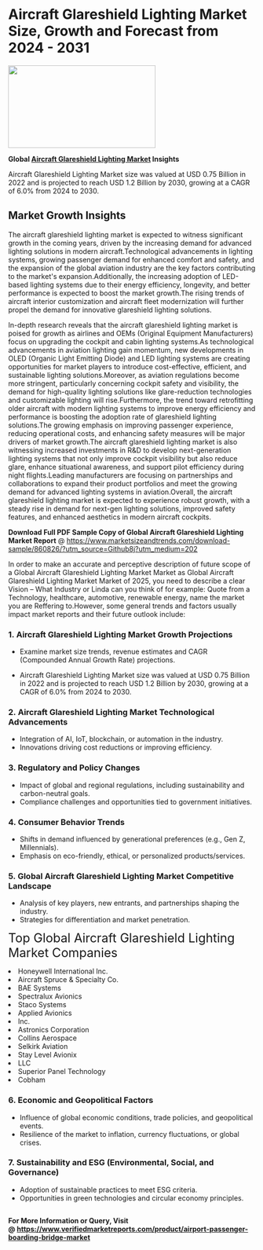 <H1>Aircraft Glareshield Lighting Market Size, Growth and Forecast from 2024 - 2031</H1><img class="aligncenter size-medium wp-image-584254" src="https://thirdeyenews.in/wp-content/uploads/2024/09/Global-Market-Research-300x168.jpeg" alt="" width="300" height="168" /><p><strong>Global&nbsp;<a href="https://www.marketsizeandtrends.com/download-sample/860826/?utm_source=Github8j?utm_medium=202">Aircraft Glareshield Lighting Market</a> Insights</strong></p><p>Aircraft Glareshield Lighting Market size was valued at USD 0.75 Billion in 2022 and is projected to reach USD 1.2 Billion by 2030, growing at a CAGR of 6.0% from 2024 to 2030.</p><p><h2>Market Growth Insights</h2> <p>The aircraft glareshield lighting market is expected to witness significant growth in the coming years, driven by the increasing demand for advanced lighting solutions in modern aircraft.Technological advancements in lighting systems, growing passenger demand for enhanced comfort and safety, and the expansion of the global aviation industry are the key factors contributing to the market's expansion.Additionally, the increasing adoption of LED-based lighting systems due to their energy efficiency, longevity, and better performance is expected to boost the market growth.The rising trends of aircraft interior customization and aircraft fleet modernization will further propel the demand for innovative glareshield lighting solutions.</p> <p>In-depth research reveals that the aircraft glareshield lighting market is poised for growth as airlines and OEMs (Original Equipment Manufacturers) focus on upgrading the cockpit and cabin lighting systems.As technological advancements in aviation lighting gain momentum, new developments in OLED (Organic Light Emitting Diode) and LED lighting systems are creating opportunities for market players to introduce cost-effective, efficient, and sustainable lighting solutions.Moreover, as aviation regulations become more stringent, particularly concerning cockpit safety and visibility, the demand for high-quality lighting solutions like glare-reduction technologies and customizable lighting will rise.Furthermore, the trend toward retrofitting older aircraft with modern lighting systems to improve energy efficiency and performance is boosting the adoption rate of glareshield lighting solutions.The growing emphasis on improving passenger experience, reducing operational costs, and enhancing safety measures will be major drivers of market growth.The aircraft glareshield lighting market is also witnessing increased investments in R&D to develop next-generation lighting systems that not only improve cockpit visibility but also reduce glare, enhance situational awareness, and support pilot efficiency during night flights.Leading manufacturers are focusing on partnerships and collaborations to expand their product portfolios and meet the growing demand for advanced lighting systems in aviation.Overall, the aircraft glareshield lighting market is expected to experience robust growth, with a steady rise in demand for next-gen lighting solutions, improved safety features, and enhanced aesthetics in modern aircraft cockpits.</p> <p><span class=""><strong>Download Full PDF Sample Copy of Global Aircraft Glareshield Lighting Market Report</strong> @ <a href="https://www.marketsizeandtrends.com/download-sample/860826/?utm_source=Github8j?utm_medium=202" target="_blank">https://www.marketsizeandtrends.com/download-sample/860826/?utm_source=Github8j?utm_medium=202</a></span></p><p>In order to make an accurate and perceptive description of future scope of a Global&nbsp;Aircraft Glareshield Lighting Market Market as Global&nbsp;Aircraft Glareshield Lighting Market Market of 2025, you need to describe a clear Vision &ndash; What Industry or Linda can you think of for example: Quote from a Technology, healthcare, automotive, renewable energy, name the market you are Reffering to.However, some general trends and factors usually impact market reports and their future outlook include:</p><h3>1.&nbsp;<strong>Aircraft Glareshield Lighting Market Growth Projections</strong></h3><ul><li>Examine market size trends, revenue estimates and CAGR (Compounded Annual Growth Rate) projections.</li><li><p>Aircraft Glareshield Lighting Market size was valued at USD 0.75 Billion in 2022 and is projected to reach USD 1.2 Billion by 2030, growing at a CAGR of 6.0% from 2024 to 2030.</p></li></ul><h3>2.&nbsp;<strong>Aircraft Glareshield Lighting Market Technological Advancements</strong></h3><ul><li>Integration of AI, IoT, blockchain, or automation in the industry.</li><li>Innovations driving cost reductions or improving efficiency.</li></ul><h3>3.&nbsp;<strong>Regulatory and Policy Changes</strong></h3><ul><li>Impact of global and regional regulations, including sustainability and carbon-neutral goals.</li><li>Compliance challenges and opportunities tied to government initiatives.</li></ul><h3>4.&nbsp;<strong>Consumer Behavior Trends</strong></h3><ul><li>Shifts in demand influenced by generational preferences (e.g., Gen Z, Millennials).</li><li>Emphasis on eco-friendly, ethical, or personalized products/services.</li></ul><h3>5.&nbsp;<strong>Global Aircraft Glareshield Lighting Market Competitive Landscape</strong></h3><ul><li>Analysis of key players, new entrants, and partnerships shaping the industry.</li><li>Strategies for differentiation and market penetration.</li></ul><p data-pm-slice="1 1 []"><span style="color: inherit; font-family: inherit; font-size: 25px;">Top Global Aircraft Glareshield Lighting Market Companies</span></p><div class="" data-test-id=""><p><li>Honeywell International Inc.</li><li> Aircraft Spruce & Specialty Co.</li><li> BAE Systems</li><li> Spectralux Avionics</li><li> Staco Systems</li><li> Applied Avionics</li><li> Inc.</li><li> Astronics Corporation</li><li> Collins Aerospace</li><li> Selkirk Aviation</li><li> Stay Level Avionix</li><li> LLC</li><li> Superior Panel Technology</li><li> Cobham</li></p></div><h3>6.&nbsp;<strong>Economic and Geopolitical Factors</strong></h3><ul><li>Influence of global economic conditions, trade policies, and geopolitical events.</li><li>Resilience of the market to inflation, currency fluctuations, or global crises.</li></ul><h3>7.&nbsp;<strong>Sustainability and ESG (Environmental, Social, and Governance)</strong></h3><ul><li>Adoption of sustainable practices to meet ESG criteria.</li><li>Opportunities in green technologies and circular economy principles.</li></ul><h2><strong style="font-size: 14px;">For More Information or Query, Visit @&nbsp;</strong><a style="background-color: #ffffff; font-size: 14px;" href="https://www.marketsizeandtrends.com/report/aircraft-glareshield-lighting-market/" target="_blank">https://www.verifiedmarketreports.com/product/airport-passenger-boarding-bridge-market</a></h2>